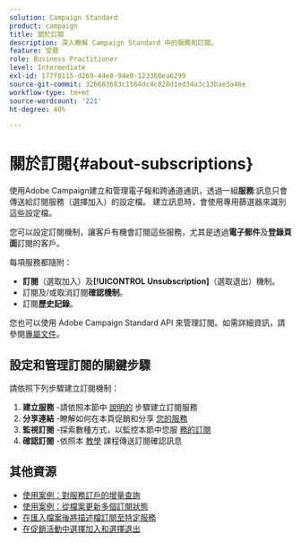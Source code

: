 ```yaml
---
solution: Campaign Standard
product: campaign
title: 關於訂閱
description: 深入瞭解 Campaign Standard 中的服務和訂閱。
feature: 受眾
role: Business Practitioner
level: Intermediate
exl-id: 177f0115-d269-44e8-94e0-123360ea6299
source-git-commit: 326683683c1564dc4c828d1ed34a3c13bae3a46e
workflow-type: tm+mt
source-wordcount: '221'
ht-degree: 40%

---
```


# 關於訂閱{#about-subscriptions}

使用Adobe Campaign建立和管理電子報和跨通道通訊，透過一組&#x200B;**服務**:訊息只會傳送給訂閱服務（選擇加入）的設定檔。 建立訊息時，會使用專用篩選器來識別這些設定檔。

您可以設定訂閱機制，讓客戶有機會訂閱這些服務，尤其是透過&#x200B;**電子郵件**&#x200B;及&#x200B;**登錄頁面**&#x200B;訂閱的客戶。

每項服務都隨附：

* **訂閱**（選取加入）及&#x200B;**[!UICONTROL Unsubscription]**（選取退出）機制。
* 訂閱及/或取消訂閱&#x200B;**確認機制**。
* 訂閱&#x200B;**歷史記錄**。

您也可以使用 Adobe Campaign Standard API 來管理訂閱。如需詳細資訊，請參閱[專屬文件](../../api/using/creating-a-service.md)。

## 設定和管理訂閱的關鍵步驟

請依照下列步驟建立訂閱機制：

1. **建立服務** -請依照本節中 [說明的](../../audiences/using/creating-a-service.md) 步驟建立訂閱服務
1. **分享連結** -瞭解如何在本頁促銷和分享 [您的服務](../../audiences/using/promoting-a-service.md)
1. **監視訂閱** -探索數種方式，以監控本節中您服 [務的訂閱](../../audiences/using/monitoring-subscriptions.md)
1. **確認訂閱** -依照本 [教學](../../audiences/using/confirming-subscription-to-a-service.md) 課程傳送訂閱確認訊息

## 其他資源

* [使用案例：對服務訂戶的增量查詢](../../automating/using/incremental-query-on-subscribers.md)
* [使用案例：從檔案更新多個訂閱狀態](../../automating/using/updating-subscriptions-from-file.md)
* [在匯入檔案後將描述檔訂閱至特定服務](../../automating/using/subscribing-profiles-from-file.md)
* [在促銷活動中選擇加入和選擇退出](../../audiences/using/about-opt-in-and-opt-out-in-campaign.md)
